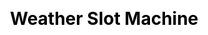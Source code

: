 ---
title: Weather Slot Machine
layout: fruit_slot/fruit_slot_general
description: Free online weather slot machine game, check how lucky you are.
js: ["js/game/fruit_slot/weather_slot.js"]
css: ["css/game/fruit_slot/fruit_slot.css"]
---